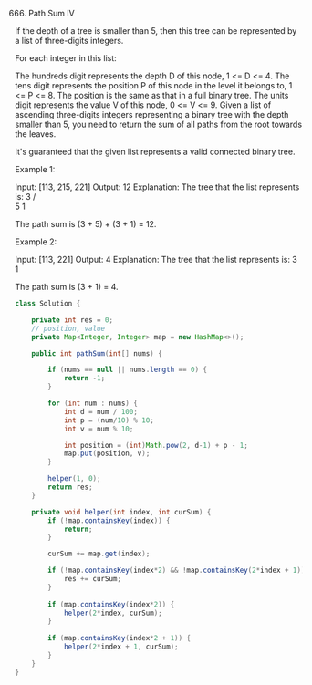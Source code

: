 666. Path Sum IV

If the depth of a tree is smaller than 5, then this tree can be represented by a list of three-digits integers.

For each integer in this list:

The hundreds digit represents the depth D of this node, 1 <= D <= 4.
The tens digit represents the position P of this node in the level it belongs to, 1 <= P <= 8. The position is the same as that in a full binary tree.
The units digit represents the value V of this node, 0 <= V <= 9.
Given a list of ascending three-digits integers representing a binary tree with the depth smaller than 5, you need to return the sum of all paths from the root towards the leaves.

It's guaranteed that the given list represents a valid connected binary tree.

Example 1:

Input: [113, 215, 221]
Output: 12
Explanation: 
The tree that the list represents is:
    3
   / \
  5   1

The path sum is (3 + 5) + (3 + 1) = 12.


Example 2:

Input: [113, 221]
Output: 4
Explanation: 
The tree that the list represents is: 
    3
     \
      1

The path sum is (3 + 1) = 4.

```java
class Solution {

    private int res = 0;
    // position, value
    private Map<Integer, Integer> map = new HashMap<>();

    public int pathSum(int[] nums) {

        if (nums == null || nums.length == 0) {
            return -1;
        }

        for (int num : nums) {
            int d = num / 100;
            int p = (num/10) % 10;
            int v = num % 10;

            int position = (int)Math.pow(2, d-1) + p - 1;
            map.put(position, v);
        }

        helper(1, 0);
        return res;
    }

    private void helper(int index, int curSum) {
        if (!map.containsKey(index)) {
            return;
        }

        curSum += map.get(index);

        if (!map.containsKey(index*2) && !map.containsKey(2*index + 1)) {
            res += curSum;
        } 
        
        if (map.containsKey(index*2)) {
            helper(2*index, curSum);
        } 
        
        if (map.containsKey(index*2 + 1)) {
            helper(2*index + 1, curSum);
        }
    }
}
```

